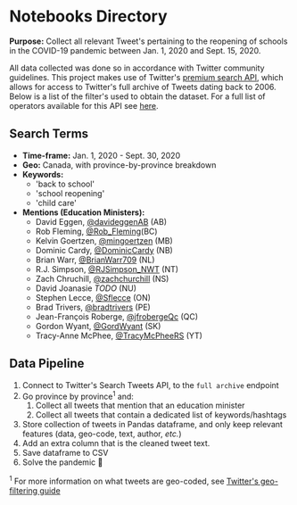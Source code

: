 # Notebooks Directory

**Purpose:** Collect all relevant Tweet's pertaining to the reopening of schools in the COVID-19 pandemic between Jan. 1, 2020 and Sept. 15, 2020.

All data collected was done so in accordance with Twitter community guidelines. This project makes use of Twitter's [premium search API](https://developer.twitter.com/en/docs/tweets/search/overview/premium), which allows for access to Twitter's full archive of Tweets dating back to 2006. Below is a list of the filter's used to obtain the dataset. For a full list of operators available for this API see [here](https://developer.twitter.com/en/docs/tweets/search/overview/premium#AvailableOperators).

## Search Terms

* **Time-frame:** Jan. 1, 2020 - Sept. 30, 2020
* **Geo:** Canada, with province-by-province breakdown
* **Keywords:**
  * 'back to school'
  * 'school reopening'
  * 'child care'
* **Mentions (Education Ministers):**
  * David Eggen, [@davideggenAB](https://twitter.com/davideggenAB) (AB)
  * Rob Fleming, [@Rob_Fleming](https://twitter.com/Rob_Fleming)(BC)
  * Kelvin Goertzen, [@mingoertzen](https://twitter.com/mingoertzen) (MB)
  * Dominic Cardy, [@DominicCardy](https://twitter.com/DominicCardy) (NB)
  * Brian Warr, [@BrianWarr709](https://twitter.com/BrianWarr709) (NL)
  * R.J. Simpson, [@RJSimpson_NWT](https://twitter.com/RJSimpson_NWT) (NT)
  * Zach Chruchill, [@zachchurchill](https://twitter.com/zachchurchill) (NS)
  * David Joanasie *TODO* (NU)
  * Stephen Lecce, [@Sflecce](https://twitter.com/Sflecce) (ON)
  * Brad Trivers, [@bradtrivers](https://twitter.com/bradtrivers) (PE)
  * Jean-François Roberge, [@jfrobergeQc](https://twitter.com/jfrobergeQc) (QC)
  * Gordon Wyant, [@GordWyant](https://twitter.com/GordWyant) (SK)
  * Tracy-Anne McPhee, [@TracyMcPheeRS](https://twitter.com/TracyMcPheeRS) (YT)

## Data Pipeline

1. Connect to Twitter's Search Tweets API, to the `full archive` endpoint
2. Go province by province<sup>1</sup> and:
    1. Collect all tweets that mention that an education minister
    2. Collect all tweets that contain a dedicated list of keywords/hashtags
3. Store collection of tweets in Pandas dataframe, and only keep relevant features (data, geo-code, text, author, *etc.*)
4. Add an extra column that is the cleaned tweet text.
5. Save dataframe to CSV
6. Solve the pandemic 🎊

<sup>1</sup> For more information on what tweets are geo-coded, see [Twitter's geo-filtering guide](https://developer.twitter.com/en/docs/tutorials/filtering-tweets-by-location)

